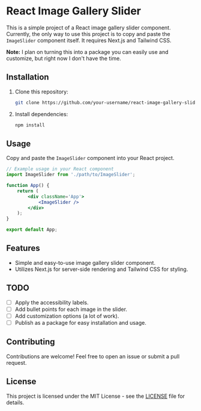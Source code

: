 # React Image Gallery Slider

This is a simple project of a React image gallery slider component. Currently, the only way to use this project is to copy and paste the `ImageSlider` component itself. It requires Next.js and Tailwind CSS.

**Note:** I plan on turning this into a package you can easily use and customize, but right now I don't have the time.

## Installation

1. Clone this repository:

   ```bash
   git clone https://github.com/your-username/react-image-gallery-slider.git
   ```

2. Install dependencies:

   ```bash
   npm install
   ```

## Usage

Copy and paste the `ImageSlider` component into your React project.

```jsx
// Example usage in your React component
import ImageSlider from './path/to/ImageSlider';

function App() {
	return (
		<div className='App'>
			<ImageSlider />
		</div>
	);
}

export default App;
```

## Features

- Simple and easy-to-use image gallery slider component.
- Utilizes Next.js for server-side rendering and Tailwind CSS for styling.

## TODO

- [ ] Apply the accessibility labels.
- [ ] Add bullet points for each image in the slider.
- [ ] Add customization options (a lot of work).
- [ ] Publish as a package for easy installation and usage.

## Contributing

Contributions are welcome! Feel free to open an issue or submit a pull request.

## License

This project is licensed under the MIT License - see the [LICENSE](LICENSE) file for details.
